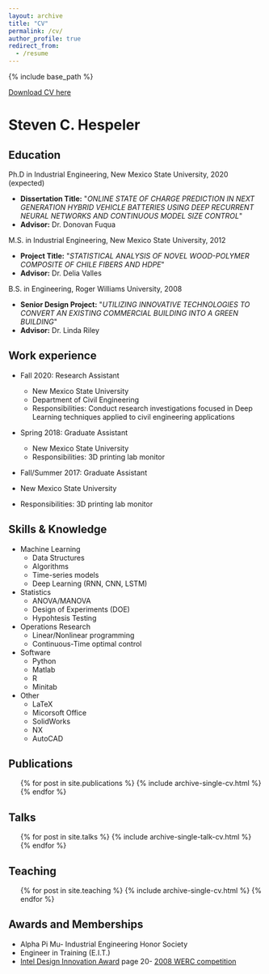 ```yaml
---
layout: archive
title: "CV"
permalink: /cv/
author_profile: true
redirect_from:
  - /resume
---
```


{% include base_path %}

[Download CV here](http://Tov-Nephesh.github.io/files/Curriculum_Vitae__2020_Research.pdf)

# Steven C. Hespeler



Education
-----
Ph.D in Industrial Engineering, New Mexico State University, 2020 (expected)
  * **Dissertation Title:** "*ONLINE STATE OF CHARGE PREDICTION IN NEXT GENERATION HYBRID VEHICLE BATTERIES USING DEEP RECURRENT NEURAL NETWORKS AND CONTINUOUS MODEL SIZE CONTROL*"
  * **Advisor:** Dr. Donovan Fuqua <br>

M.S. in Industrial Engineering, New Mexico State University, 2012
 * **Project Title:** "*STATISTICAL ANALYSIS OF NOVEL WOOD-POLYMER COMPOSITE OF CHILE FIBERS AND HDPE*"
 * **Advisor:** Dr. Delia Valles <br>

B.S. in Engineering, Roger Williams University, 2008
  * **Senior Design Project:** "*UTILIZING INNOVATIVE TECHNOLOGIES TO CONVERT AN EXISTING COMMERCIAL BUILDING INTO A GREEN BUILDING*"
  * **Advisor:** Dr. Linda Riley

Work experience
-----
* Fall 2020: Research Assistant
  * New Mexico State University
  * Department of Civil Engineering
  * Responsibilities: Conduct research investigations focused in Deep Learning techniques applied to civil engineering applications

* Spring 2018: Graduate Assistant
  * New Mexico State University
  * Responsibilities: 3D printing lab monitor

* Fall/Summer 2017: Graduate Assistant
 * New Mexico State University
 * Responsibilities: 3D printing lab monitor
  
Skills & Knowledge
-----
* Machine Learning
  * Data Structures
  * Algorithms
  * Time-series models
  * Deep Learning (RNN, CNN, LSTM)
* Statistics
  * ANOVA/MANOVA
  * Design of Experiments (DOE)
  * Hypohtesis Testing
* Operations Research
  * Linear/Nonlinear programming
  * Continuous-Time optimal control
* Software
  * Python
  * Matlab
  * R
  * Minitab
* Other
  * LaTeX
  * Micorsoft Office
  * SolidWorks
  * NX 
  * AutoCAD

Publications
-----
  <ul>{% for post in site.publications %}
    {% include archive-single-cv.html %}
  {% endfor %}</ul>
  
Talks
-----
  <ul>{% for post in site.talks %}
    {% include archive-single-talk-cv.html %}
  {% endfor %}</ul>
  
Teaching
-----
  <ul>{% for post in site.teaching %}
    {% include archive-single-cv.html %}
  {% endfor %}</ul>
  
Awards and Memberships
-----
* Alpha Pi Mu- Industrial Engineering Honor Society
* Engineer in Training (E.I.T.)
* [Intel Design Innovation Award](https://www.rwu.edu/sites/default/files/rwumagazine_inaugural.pdf) page 20- [2008 WERC competition](https://iee.nmsu.edu/outreach/events/past-years/2008-2/)



```python

```
